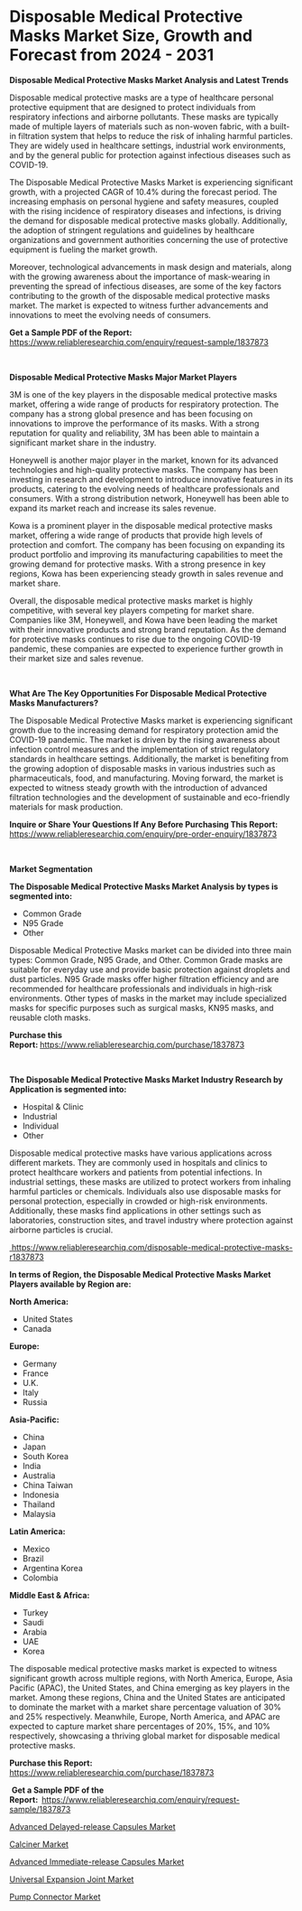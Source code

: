 <p><h1>Disposable Medical Protective Masks Market Size, Growth and Forecast from 2024 - 2031</h1></p><p><strong>Disposable Medical Protective Masks Market Analysis and Latest Trends</strong></p>
<p><p>Disposable medical protective masks are a type of healthcare personal protective equipment that are designed to protect individuals from respiratory infections and airborne pollutants. These masks are typically made of multiple layers of materials such as non-woven fabric, with a built-in filtration system that helps to reduce the risk of inhaling harmful particles. They are widely used in healthcare settings, industrial work environments, and by the general public for protection against infectious diseases such as COVID-19.</p><p>The Disposable Medical Protective Masks Market is experiencing significant growth, with a projected CAGR of 10.4% during the forecast period. The increasing emphasis on personal hygiene and safety measures, coupled with the rising incidence of respiratory diseases and infections, is driving the demand for disposable medical protective masks globally. Additionally, the adoption of stringent regulations and guidelines by healthcare organizations and government authorities concerning the use of protective equipment is fueling the market growth.</p><p>Moreover, technological advancements in mask design and materials, along with the growing awareness about the importance of mask-wearing in preventing the spread of infectious diseases, are some of the key factors contributing to the growth of the disposable medical protective masks market. The market is expected to witness further advancements and innovations to meet the evolving needs of consumers.</p></p>
<p><strong>Get a Sample PDF of the Report:&nbsp;</strong> <a href="https://www.reliableresearchiq.com/enquiry/request-sample/1837873">https://www.reliableresearchiq.com/enquiry/request-sample/1837873</a></p>
<p>&nbsp;</p>
<p><strong>Disposable Medical Protective Masks Major Market Players</strong></p>
<p><p>3M is one of the key players in the disposable medical protective masks market, offering a wide range of products for respiratory protection. The company has a strong global presence and has been focusing on innovations to improve the performance of its masks. With a strong reputation for quality and reliability, 3M has been able to maintain a significant market share in the industry.</p><p>Honeywell is another major player in the market, known for its advanced technologies and high-quality protective masks. The company has been investing in research and development to introduce innovative features in its products, catering to the evolving needs of healthcare professionals and consumers. With a strong distribution network, Honeywell has been able to expand its market reach and increase its sales revenue.</p><p>Kowa is a prominent player in the disposable medical protective masks market, offering a wide range of products that provide high levels of protection and comfort. The company has been focusing on expanding its product portfolio and improving its manufacturing capabilities to meet the growing demand for protective masks. With a strong presence in key regions, Kowa has been experiencing steady growth in sales revenue and market share.</p><p>Overall, the disposable medical protective masks market is highly competitive, with several key players competing for market share. Companies like 3M, Honeywell, and Kowa have been leading the market with their innovative products and strong brand reputation. As the demand for protective masks continues to rise due to the ongoing COVID-19 pandemic, these companies are expected to experience further growth in their market size and sales revenue.</p></p>
<p>&nbsp;</p>
<p><strong>What Are The Key Opportunities For Disposable Medical Protective Masks Manufacturers?</strong></p>
<p><p>The Disposable Medical Protective Masks market is experiencing significant growth due to the increasing demand for respiratory protection amid the COVID-19 pandemic. The market is driven by the rising awareness about infection control measures and the implementation of strict regulatory standards in healthcare settings. Additionally, the market is benefiting from the growing adoption of disposable masks in various industries such as pharmaceuticals, food, and manufacturing. Moving forward, the market is expected to witness steady growth with the introduction of advanced filtration technologies and the development of sustainable and eco-friendly materials for mask production.</p></p>
<p><strong>Inquire or Share Your Questions If Any Before Purchasing This Report:</strong> <a href="https://www.reliableresearchiq.com/enquiry/pre-order-enquiry/1837873">https://www.reliableresearchiq.com/enquiry/pre-order-enquiry/1837873</a></p>
<p>&nbsp;</p>
<p><strong>Market Segmentation</strong></p>
<p><strong>The Disposable Medical Protective Masks Market Analysis by types is segmented into:</strong></p>
<p><ul><li>Common Grade</li><li>N95 Grade</li><li>Other</li></ul></p>
<p><p>Disposable Medical Protective Masks market can be divided into three main types: Common Grade, N95 Grade, and Other. Common Grade masks are suitable for everyday use and provide basic protection against droplets and dust particles. N95 Grade masks offer higher filtration efficiency and are recommended for healthcare professionals and individuals in high-risk environments. Other types of masks in the market may include specialized masks for specific purposes such as surgical masks, KN95 masks, and reusable cloth masks.</p></p>
<p><strong>Purchase this Report:&nbsp;</strong><a href="https://www.reliableresearchiq.com/purchase/1837873">https://www.reliableresearchiq.com/purchase/1837873</a></p>
<p>&nbsp;</p>
<p><strong>The Disposable Medical Protective Masks Market Industry Research by Application is segmented into:</strong></p>
<p><ul><li>Hospital & Clinic</li><li>Industrial</li><li>Individual</li><li>Other</li></ul></p>
<p><p>Disposable medical protective masks have various applications across different markets. They are commonly used in hospitals and clinics to protect healthcare workers and patients from potential infections. In industrial settings, these masks are utilized to protect workers from inhaling harmful particles or chemicals. Individuals also use disposable masks for personal protection, especially in crowded or high-risk environments. Additionally, these masks find applications in other settings such as laboratories, construction sites, and travel industry where protection against airborne particles is crucial.</p></p>
<p><a href="https://www.reliableresearchiq.com/disposable-medical-protective-masks-r1837873">&nbsp;https://www.reliableresearchiq.com/disposable-medical-protective-masks-r1837873</a></p>
<p><strong>In terms of Region, the Disposable Medical Protective Masks Market Players available by Region are:</strong></p>
<p>
    <p> <strong> North America: </strong>
        <ul>
            <li>United States</li>
            <li>Canada</li>
        </ul>
        </p> 
    <p> <strong> Europe: </strong>
        <ul>
            <li>Germany</li>
            <li>France</li>
            <li>U.K.</li>
            <li>Italy</li>
            <li>Russia</li>
        </ul>
        </p> 
    <p> <strong> Asia-Pacific: </strong>
        <ul>
            <li>China</li>
            <li>Japan</li>
            <li>South Korea</li>
            <li>India</li>
            <li>Australia</li>
            <li>China Taiwan</li>
            <li>Indonesia</li>
            <li>Thailand</li>
            <li>Malaysia</li>
        </ul>
        </p> 
    <p> <strong> Latin America: </strong>
        <ul>
            <li>Mexico</li>
            <li>Brazil</li>
            <li>Argentina Korea</li>
            <li>Colombia</li>
        </ul>
        </p> 
    <p> <strong> Middle East & Africa: </strong>
        <ul>
            <li>Turkey</li>
            <li>Saudi</li>
            <li>Arabia</li>
            <li>UAE</li>
            <li>Korea</li>
        </ul>
    </p>
    </p>
<p><p>The disposable medical protective masks market is expected to witness significant growth across multiple regions, with North America, Europe, Asia Pacific (APAC), the United States, and China emerging as key players in the market. Among these regions, China and the United States are anticipated to dominate the market with a market share percentage valuation of 30% and 25% respectively. Meanwhile, Europe, North America, and APAC are expected to capture market share percentages of 20%, 15%, and 10% respectively, showcasing a thriving global market for disposable medical protective masks.</p></p>
<p><strong>Purchase this Report: </strong><a href="https://www.reliableresearchiq.com/purchase/1837873">https://www.reliableresearchiq.com/purchase/1837873</a></p>
<p>&nbsp;<strong>Get a Sample PDF of the Report:&nbsp;&nbsp;</strong><a href="https://www.reliableresearchiq.com/enquiry/request-sample/1837873">https://www.reliableresearchiq.com/enquiry/request-sample/1837873</a></p>
<p><strong></strong></p>
<p><p><a href="https://github.com/Krish2023na/Market-Research-Report-List-6/blob/main/advanced-delayed-release-capsules-market.md">Advanced Delayed-release Capsules Market</a></p><p><a href="https://medium.com/@jakobeblake51/calciner-market-a-global-and-regional-analysis-focus-on-region-country-level-analysis-and-52cadfbe4a50">Calciner Market</a></p><p><a href="https://github.com/bmorecock/Market-Research-Report-List-4/blob/main/advanced-immediate-release-capsules-market.md">Advanced Immediate-release Capsules Market</a></p><p><a href="https://medium.com/@nathalelly87957/universal-expansion-joint-market-investigation-industry-evolution-and-forecast-till-2031-033064cea407">Universal Expansion Joint Market</a></p><p><a href="https://medium.com/@rontayewer0/pump-connector-market-emerging-trends-and-future-prospects-for-period-from-2024-to-2031-c12dd6b363cd">Pump Connector Market</a></p></p>